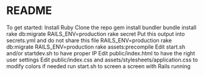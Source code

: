 # README

To get started:
Install Ruby
Clone the repo
gem install bundler
bundle install
rake db:migrate
RAILS_ENV=production rake secret
  Put this output into secrets.yml and do not share this file
RAILS_ENV=production rake db:migrate
RAILS_ENV=production rake assets:precompile
Edit start.sh and/or startdev.sh to have proper IP
Edit public/index.html to have the right user settings
Edit public/index.css and assets/stylesheets/application.css to modify colors if needed
run start.sh to screen a screen with Rails running
